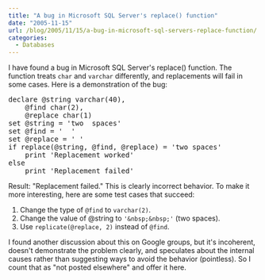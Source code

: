 ```yaml
---
title: "A bug in Microsoft SQL Server's replace() function"
date: "2005-11-15"
url: /blog/2005/11/15/a-bug-in-microsoft-sql-servers-replace-function/
categories:
  - Databases
---
```

I have found a bug in Microsoft SQL Server's replace() function. The function treats `char` and `varchar` differently, and replacements will fail in some cases. Here is a demonstration of the bug:

<pre>declare @string varchar(40),
    @find char(2),
    @replace char(1)
set @string = 'two  spaces'
set @find = '  '
set @replace = ' '
if replace(@string, @find, @replace) = 'two spaces'
    print 'Replacement worked'
else
    print 'Replacement failed'</pre>

Result: "Replacement failed." This is clearly incorrect behavior. To make it more interesting, here are some test cases that succeed:

1.  Change the type of `@find` to `varchar(2)`.
2.  Change the value of @string to `'&nbsp;&nbsp;'` (two spaces).
3.  Use `replicate(@replace, 2)` instead of `@find`.

I found another discussion about this on Google groups, but it's incoherent, doesn't demonstrate the problem clearly, and speculates about the internal causes rather than suggesting ways to avoid the behavior (pointless). So I count that as "not posted elsewhere" and offer it here.



